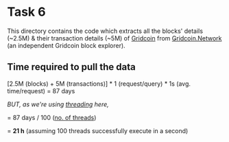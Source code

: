 # Task 6

This directory contains the code which extracts all the blocks' details (~2.5M) & their transaction details (~5M) of 
[Gridcoin](https://en.wikipedia.org/wiki/Gridcoin) from [Ǥridcoin.Network](https://gridcoin.network) 
(an independent Gridcoin block explorer).


## Time required to pull the data

[2.5M (blocks) + 5M (transactions)] * 1 (request/query) * 1s (avg. time/request) = 87 days

*BUT, as we're using [threading](https://docs.python.org/3/library/threading.html) here,*

= 87 days / 100 ([no. of threads](https://github.com/samyak1409/internship-tasks/blob/b369d447f00cc47535b1bd7011c50136beace678/Task%206/Code.py#L29))

= **21 h** (assuming 100 threads successfully execute in a second)
